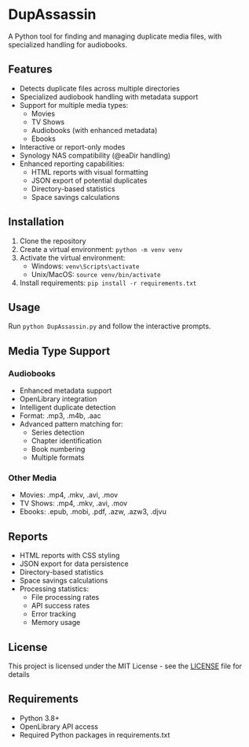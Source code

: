 # DupAssassin

A Python tool for finding and managing duplicate media files, with specialized handling for audiobooks.

## Features

- Detects duplicate files across multiple directories
- Specialized audiobook handling with metadata support
- Support for multiple media types:
  - Movies
  - TV Shows
  - Audiobooks (with enhanced metadata)
  - Ebooks
- Interactive or report-only modes
- Synology NAS compatibility (@eaDir handling)
- Enhanced reporting capabilities:
  - HTML reports with visual formatting
  - JSON export of potential duplicates
  - Directory-based statistics
  - Space savings calculations

## Installation

1. Clone the repository
2. Create a virtual environment: `python -m venv venv`
3. Activate the virtual environment:
   - Windows: `venv\Scripts\activate`
   - Unix/MacOS: `source venv/bin/activate`
4. Install requirements: `pip install -r requirements.txt`

## Usage

Run `python DupAssassin.py` and follow the interactive prompts.

## Media Type Support

### Audiobooks
- Enhanced metadata support
- OpenLibrary integration
- Intelligent duplicate detection
- Format: .mp3, .m4b, .aac
- Advanced pattern matching for:
  - Series detection
  - Chapter identification
  - Book numbering
  - Multiple formats

### Other Media
- Movies: .mp4, .mkv, .avi, .mov
- TV Shows: .mp4, .mkv, .avi, .mov
- Ebooks: .epub, .mobi, .pdf, .azw, .azw3, .djvu

## Reports
- HTML reports with CSS styling
- JSON export for data persistence
- Directory-based statistics
- Space savings calculations
- Processing statistics:
  - File processing rates
  - API success rates
  - Error tracking
  - Memory usage

## License

This project is licensed under the MIT License - see the [LICENSE](LICENSE) file for details

## Requirements
- Python 3.8+
- OpenLibrary API access
- Required Python packages in requirements.txt